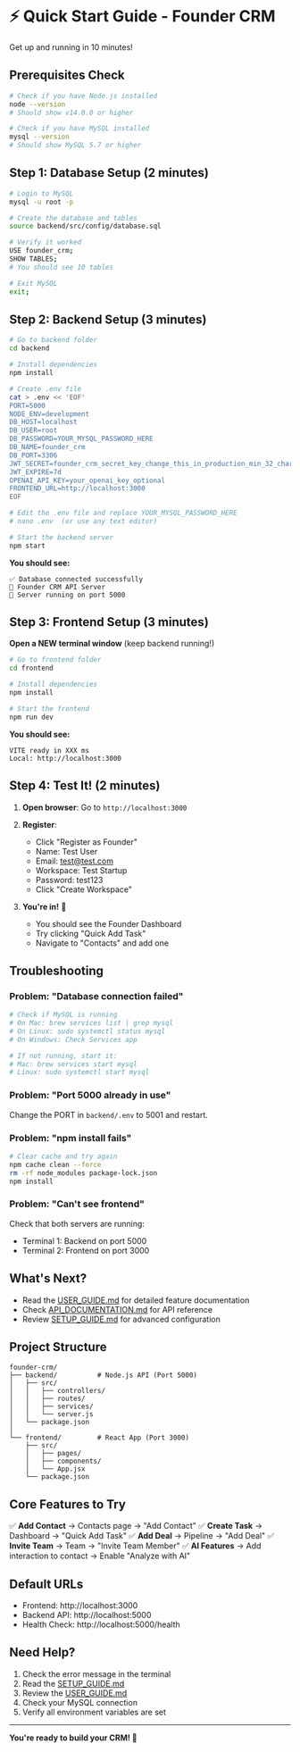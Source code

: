 # ⚡ Quick Start Guide - Founder CRM

Get up and running in 10 minutes!

## Prerequisites Check

```bash
# Check if you have Node.js installed
node --version
# Should show v14.0.0 or higher

# Check if you have MySQL installed
mysql --version
# Should show MySQL 5.7 or higher
```

## Step 1: Database Setup (2 minutes)

```bash
# Login to MySQL
mysql -u root -p

# Create the database and tables
source backend/src/config/database.sql

# Verify it worked
USE founder_crm;
SHOW TABLES;
# You should see 10 tables

# Exit MySQL
exit;
```

## Step 2: Backend Setup (3 minutes)

```bash
# Go to backend folder
cd backend

# Install dependencies
npm install

# Create .env file
cat > .env << 'EOF'
PORT=5000
NODE_ENV=development
DB_HOST=localhost
DB_USER=root
DB_PASSWORD=YOUR_MYSQL_PASSWORD_HERE
DB_NAME=founder_crm
DB_PORT=3306
JWT_SECRET=founder_crm_secret_key_change_this_in_production_min_32_chars
JWT_EXPIRE=7d
OPENAI_API_KEY=your_openai_key_optional
FRONTEND_URL=http://localhost:3000
EOF

# Edit the .env file and replace YOUR_MYSQL_PASSWORD_HERE
# nano .env  (or use any text editor)

# Start the backend server
npm start
```

**You should see:**
```
✅ Database connected successfully
🚀 Founder CRM API Server
📡 Server running on port 5000
```

## Step 3: Frontend Setup (3 minutes)

**Open a NEW terminal window** (keep backend running!)

```bash
# Go to frontend folder
cd frontend

# Install dependencies
npm install

# Start the frontend
npm run dev
```

**You should see:**
```
VITE ready in XXX ms
Local: http://localhost:3000
```

## Step 4: Test It! (2 minutes)

1. **Open browser**: Go to `http://localhost:3000`

2. **Register**:
   - Click "Register as Founder"
   - Name: Test User
   - Email: test@test.com
   - Workspace: Test Startup
   - Password: test123
   - Click "Create Workspace"

3. **You're in!** 🎉
   - You should see the Founder Dashboard
   - Try clicking "Quick Add Task"
   - Navigate to "Contacts" and add one

## Troubleshooting

### Problem: "Database connection failed"

```bash
# Check if MySQL is running
# On Mac: brew services list | grep mysql
# On Linux: sudo systemctl status mysql
# On Windows: Check Services app

# If not running, start it:
# Mac: brew services start mysql
# Linux: sudo systemctl start mysql
```

### Problem: "Port 5000 already in use"

Change the PORT in `backend/.env` to 5001 and restart.

### Problem: "npm install fails"

```bash
# Clear cache and try again
npm cache clean --force
rm -rf node_modules package-lock.json
npm install
```

### Problem: "Can't see frontend"

Check that both servers are running:
- Terminal 1: Backend on port 5000
- Terminal 2: Frontend on port 3000

## What's Next?

- Read the [USER_GUIDE.md](USER_GUIDE.md) for detailed feature documentation
- Check [API_DOCUMENTATION.md](API_DOCUMENTATION.md) for API reference
- Review [SETUP_GUIDE.md](SETUP_GUIDE.md) for advanced configuration

## Project Structure

```
founder-crm/
├── backend/          # Node.js API (Port 5000)
│   ├── src/
│   │   ├── controllers/
│   │   ├── routes/
│   │   ├── services/
│   │   └── server.js
│   └── package.json
│
└── frontend/         # React App (Port 3000)
    ├── src/
    │   ├── pages/
    │   ├── components/
    │   └── App.jsx
    └── package.json
```

## Core Features to Try

✅ **Add Contact** → Contacts page → "Add Contact"
✅ **Create Task** → Dashboard → "Quick Add Task"
✅ **Add Deal** → Pipeline → "Add Deal"
✅ **Invite Team** → Team → "Invite Team Member"
✅ **AI Features** → Add interaction to contact → Enable "Analyze with AI"

## Default URLs

- Frontend: http://localhost:3000
- Backend API: http://localhost:5000
- Health Check: http://localhost:5000/health

## Need Help?

1. Check the error message in the terminal
2. Read the [SETUP_GUIDE.md](SETUP_GUIDE.md)
3. Review the [USER_GUIDE.md](USER_GUIDE.md)
4. Check your MySQL connection
5. Verify all environment variables are set

---

**You're ready to build your CRM! 🚀**
